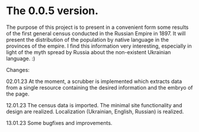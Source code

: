# The 0.0.5 version.

The purpose of this project is to present in a convenient form some results of the first general census conducted in the Russian Empire in 1897.
It will present the distribution of the population by native language in the provinces of the empire. I find this information very interesting, especially in light of the myth spread by Russia about the non-existent Ukrainian language. :)

Changes:

02.01.23
At the moment, a scrubber is implemented which extracts data from a single resource containing the desired information and the embryo of the page.

12.01.23
The census data is imported.
The minimal site functionality and design are realized.
Localization (Ukrainian, English, Russian) is realized.

13.01.23
Some bugfixes and improvements.
